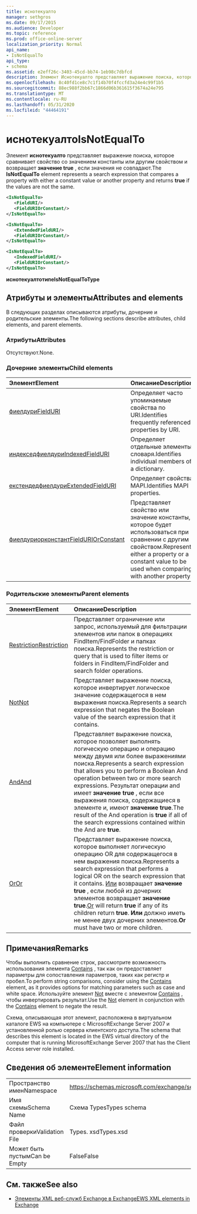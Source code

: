 ```yaml
---
title: иснотекуалто
manager: sethgros
ms.date: 09/17/2015
ms.audience: Developer
ms.topic: reference
ms.prod: office-online-server
localization_priority: Normal
api_name:
- IsNotEqualTo
api_type:
- schema
ms.assetid: e2eff26c-3403-45cd-bb74-1eb98c7dbfcd
description: Элемент Иснотекуалто представляет выражение поиска, которое сравнивает свойство со значением константы или другим свойством и возвращает значение true, если значения не совпадают.
ms.openlocfilehash: 8c40fd1ce8c7c1f14b70f4fccfd3a24e4c99f1b5
ms.sourcegitcommit: 88ec988f2bb67c1866d06b361615f3674a24e795
ms.translationtype: MT
ms.contentlocale: ru-RU
ms.lasthandoff: 05/31/2020
ms.locfileid: "44464191"
---
```

# <a name="isnotequalto"></a><span data-ttu-id="24dc6-103">иснотекуалто</span><span class="sxs-lookup"><span data-stu-id="24dc6-103">IsNotEqualTo</span></span>

<span data-ttu-id="24dc6-104">Элемент **иснотекуалто** представляет выражение поиска, которое сравнивает свойство со значением константы или другим свойством и возвращает **значение true** , если значения не совпадают.</span><span class="sxs-lookup"><span data-stu-id="24dc6-104">The **IsNotEqualTo** element represents a search expression that compares a property with either a constant value or another property and returns **true** if the values are not the same.</span></span> 
  
```xml
<IsNotEqualTo>
   <FieldURI/>
   <FieldURIOrConstant/>
</IsNotEqualTo>
```

```xml
<IsNotEqualTo>
   <ExtendedFieldURI/> 
   <FieldURIOrConstant/>
</IsNotEqualTo>
```

```xml
<IsNotEqualTo>
   <IndexedFieldURI/>
   <FieldURIOrConstant/>
</IsNotEqualTo>
```

<span data-ttu-id="24dc6-105">**иснотекуалтотипе**</span><span class="sxs-lookup"><span data-stu-id="24dc6-105">**IsNotEqualToType**</span></span>

## <a name="attributes-and-elements"></a><span data-ttu-id="24dc6-106">Атрибуты и элементы</span><span class="sxs-lookup"><span data-stu-id="24dc6-106">Attributes and elements</span></span>

<span data-ttu-id="24dc6-107">В следующих разделах описываются атрибуты, дочерние и родительские элементы.</span><span class="sxs-lookup"><span data-stu-id="24dc6-107">The following sections describe attributes, child elements, and parent elements.</span></span>
  
### <a name="attributes"></a><span data-ttu-id="24dc6-108">Атрибуты</span><span class="sxs-lookup"><span data-stu-id="24dc6-108">Attributes</span></span>

<span data-ttu-id="24dc6-109">Отсутствуют.</span><span class="sxs-lookup"><span data-stu-id="24dc6-109">None.</span></span>
  
### <a name="child-elements"></a><span data-ttu-id="24dc6-110">Дочерние элементы</span><span class="sxs-lookup"><span data-stu-id="24dc6-110">Child elements</span></span>

|<span data-ttu-id="24dc6-111">**Элемент**</span><span class="sxs-lookup"><span data-stu-id="24dc6-111">**Element**</span></span>|<span data-ttu-id="24dc6-112">**Описание**</span><span class="sxs-lookup"><span data-stu-id="24dc6-112">**Description**</span></span>|
|:-----|:-----|
|[<span data-ttu-id="24dc6-113">фиелдури</span><span class="sxs-lookup"><span data-stu-id="24dc6-113">FieldURI</span></span>](fielduri.md) <br/> |<span data-ttu-id="24dc6-114">Определяет часто упоминаемые свойства по URI.</span><span class="sxs-lookup"><span data-stu-id="24dc6-114">Identifies frequently referenced properties by URI.</span></span>  <br/> |
|[<span data-ttu-id="24dc6-115">индекседфиелдури</span><span class="sxs-lookup"><span data-stu-id="24dc6-115">IndexedFieldURI</span></span>](indexedfielduri.md) <br/> |<span data-ttu-id="24dc6-116">Определяет отдельные элементы словаря.</span><span class="sxs-lookup"><span data-stu-id="24dc6-116">Identifies individual members of a dictionary.</span></span>  <br/> |
|[<span data-ttu-id="24dc6-117">екстендедфиелдури</span><span class="sxs-lookup"><span data-stu-id="24dc6-117">ExtendedFieldURI</span></span>](extendedfielduri.md) <br/> |<span data-ttu-id="24dc6-118">Определяет свойства MAPI.</span><span class="sxs-lookup"><span data-stu-id="24dc6-118">Identifies MAPI properties.</span></span>  <br/> |
|[<span data-ttu-id="24dc6-119">фиелдуриорконстант</span><span class="sxs-lookup"><span data-stu-id="24dc6-119">FieldURIOrConstant</span></span>](fielduriorconstant.md) <br/> |<span data-ttu-id="24dc6-120">Представляет свойство или значение константы, которое будет использоваться при сравнении с другим свойством.</span><span class="sxs-lookup"><span data-stu-id="24dc6-120">Represents either a property or a constant value to be used when comparing with another property.</span></span>  <br/> |
   
### <a name="parent-elements"></a><span data-ttu-id="24dc6-121">Родительские элементы</span><span class="sxs-lookup"><span data-stu-id="24dc6-121">Parent elements</span></span>

|<span data-ttu-id="24dc6-122">**Элемент**</span><span class="sxs-lookup"><span data-stu-id="24dc6-122">**Element**</span></span>|<span data-ttu-id="24dc6-123">**Описание**</span><span class="sxs-lookup"><span data-stu-id="24dc6-123">**Description**</span></span>|
|:-----|:-----|
|[<span data-ttu-id="24dc6-124">Restriction</span><span class="sxs-lookup"><span data-stu-id="24dc6-124">Restriction</span></span>](restriction.md) <br/> |<span data-ttu-id="24dc6-125">Представляет ограничение или запрос, используемый для фильтрации элементов или папок в операциях FindItem/FindFolder и папках поиска.</span><span class="sxs-lookup"><span data-stu-id="24dc6-125">Represents the restriction or query that is used to filter items or folders in FindItem/FindFolder and search folder operations.</span></span>  <br/> |
|[<span data-ttu-id="24dc6-126">Not</span><span class="sxs-lookup"><span data-stu-id="24dc6-126">Not</span></span>](not.md) <br/> |<span data-ttu-id="24dc6-127">Представляет выражение поиска, которое инвертирует логическое значение содержащегося в нем выражения поиска.</span><span class="sxs-lookup"><span data-stu-id="24dc6-127">Represents a search expression that negates the Boolean value of the search expression that it contains.</span></span>  <br/> |
|[<span data-ttu-id="24dc6-128">And</span><span class="sxs-lookup"><span data-stu-id="24dc6-128">And</span></span>](and.md) <br/> |<span data-ttu-id="24dc6-129">Представляет выражение поиска, которое позволяет выполнять логическую операцию и операцию между двумя или более выражениями поиска.</span><span class="sxs-lookup"><span data-stu-id="24dc6-129">Represents a search expression that allows you to perform a Boolean And operation between two or more search expressions.</span></span> <span data-ttu-id="24dc6-130">Результат операции and имеет **значение true** , если все выражения поиска, содержащиеся в элементе и, имеют **значение true**.</span><span class="sxs-lookup"><span data-stu-id="24dc6-130">The result of the And operation is **true** if all of the search expressions contained within the And are **true**.</span></span>  <br/> |
|[<span data-ttu-id="24dc6-131">Or</span><span class="sxs-lookup"><span data-stu-id="24dc6-131">Or</span></span>](or.md) <br/> |<span data-ttu-id="24dc6-132">Представляет выражение поиска, которое выполняет логическую операцию OR для содержащегося в нем выражения поиска.</span><span class="sxs-lookup"><span data-stu-id="24dc6-132">Represents a search expression that performs a logical OR on the search expression that it contains.</span></span> <span data-ttu-id="24dc6-133">[Или](or.md) возвращает **значение true** , если любой из дочерних элементов возвращает **значение true**.</span><span class="sxs-lookup"><span data-stu-id="24dc6-133">[Or](or.md) will return **true** if any of its children return **true**.</span></span> <span data-ttu-id="24dc6-134">**Или** должно иметь не менее двух дочерних элементов.</span><span class="sxs-lookup"><span data-stu-id="24dc6-134">**Or** must have two or more children.</span></span>  <br/> |
   
## <a name="remarks"></a><span data-ttu-id="24dc6-135">Примечания</span><span class="sxs-lookup"><span data-stu-id="24dc6-135">Remarks</span></span>

<span data-ttu-id="24dc6-136">Чтобы выполнить сравнение строк, рассмотрите возможность использования элемента [Contains](contains.md) , так как он предоставляет параметры для сопоставления параметров, таких как регистр и пробел.</span><span class="sxs-lookup"><span data-stu-id="24dc6-136">To perform string comparisons, consider using the [Contains](contains.md) element, as it provides options for matching parameters such as case and white space.</span></span> <span data-ttu-id="24dc6-137">Используйте элемент [Not](not.md) вместе с элементом [Contains](contains.md) , чтобы инвертировать результат.</span><span class="sxs-lookup"><span data-stu-id="24dc6-137">Use the [Not](not.md) element in conjunction with the [Contains](contains.md) element to negate the result.</span></span> 
  
<span data-ttu-id="24dc6-138">Схема, описывающая этот элемент, расположена в виртуальном каталоге EWS на компьютере с MicrosoftExchange Server 2007 и установленной ролью сервера клиентского доступа.</span><span class="sxs-lookup"><span data-stu-id="24dc6-138">The schema that describes this element is located in the EWS virtual directory of the computer that is running MicrosoftExchange Server 2007 that has the Client Access server role installed.</span></span>
  
## <a name="element-information"></a><span data-ttu-id="24dc6-139">Сведения об элементе</span><span class="sxs-lookup"><span data-stu-id="24dc6-139">Element information</span></span>

|||
|:-----|:-----|
|<span data-ttu-id="24dc6-140">Пространство имен</span><span class="sxs-lookup"><span data-stu-id="24dc6-140">Namespace</span></span>  <br/> |https://schemas.microsoft.com/exchange/services/2006/types  <br/> |
|<span data-ttu-id="24dc6-141">Имя схемы</span><span class="sxs-lookup"><span data-stu-id="24dc6-141">Schema Name</span></span>  <br/> |<span data-ttu-id="24dc6-142">Схема Types</span><span class="sxs-lookup"><span data-stu-id="24dc6-142">Types schema</span></span>  <br/> |
|<span data-ttu-id="24dc6-143">Файл проверки</span><span class="sxs-lookup"><span data-stu-id="24dc6-143">Validation File</span></span>  <br/> |<span data-ttu-id="24dc6-144">Types. xsd</span><span class="sxs-lookup"><span data-stu-id="24dc6-144">Types.xsd</span></span>  <br/> |
|<span data-ttu-id="24dc6-145">Может быть пустым</span><span class="sxs-lookup"><span data-stu-id="24dc6-145">Can be Empty</span></span>  <br/> |<span data-ttu-id="24dc6-146">False</span><span class="sxs-lookup"><span data-stu-id="24dc6-146">False</span></span>  <br/> |
   
## <a name="see-also"></a><span data-ttu-id="24dc6-147">См. также</span><span class="sxs-lookup"><span data-stu-id="24dc6-147">See also</span></span>

- [<span data-ttu-id="24dc6-148">Элементы XML веб-служб Exchange в Exchange</span><span class="sxs-lookup"><span data-stu-id="24dc6-148">EWS XML elements in Exchange</span></span>](ews-xml-elements-in-exchange.md)

